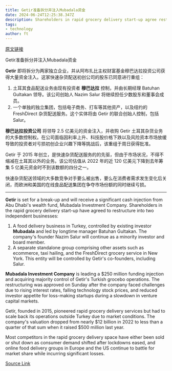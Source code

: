 ```yaml
---
title: Getir准备拆分并注入Mubadala资金
date: 2024-06-24T12:25:38.347Z
description: Shareholders in rapid grocery delivery start-up agree restructuring into two independent businesses
tags: 
- technology
author: ft
---
```


[原文链接](https://ft.com/content/975ed36e-ee8b-44ee-a6f6-bb921a57c176)

Getir准备拆分并注入Mubadala资金

**Getir** 即将拆分为两家独立企业，并从阿布扎比主权财富基金穆巴达拉投资公司获得大量资金注入。这家快速杂货配送初创公司的股东已同意进行重组：

1. 土耳其食品配送业务由现有投资者 **穆巴达拉** 控制，并由长期经理 Batuhan Gultakan 领导。该公司创始人 Nazim Salur 将继续担任少数股东和董事会成员。
2. 一个单独的独立集团，包括电子商务、打车等其他资产，以及纽约的 FreshDirect 杂货配送服务。这个实体将由 Getir 的联合创始人控制，包括 Salur。

**穆巴达拉投资公司** 将领导 2.5 亿美元的资金注入，并收购 Getir 土耳其杂货业务的大多数控制权。在公司面临因利率上升、科技股价格下跌以及风险资本市场放缓导致的投资者对亏损初创企业兴趣下降等挑战后，该重组于周日获得批准。

Getir 于 2015 年创立，是快速杂货配送服务的的先驱，但由于市场状况，不得不缩减在土耳其以外的业务。该公司估值从 2022 年的近 120 亿美元下降到去年筹集 5 亿美元资金时不到该数额的四分之一。

快速杂货配送领域的大多数竞争对手要么被出售，要么在消费者需求发生变化后关闭，而欧洲和美国的在线食品配送集团在争夺市场份额的同时继续亏损。

---

 **Getir** is set for a break-up and will receive a significant cash injection from Abu Dhabi's wealth fund, Mubadala Investment Company. Shareholders in the rapid grocery delivery start-up have agreed to restructure into two independent businesses:

1. A food delivery business in Turkey, controlled by existing investor **Mubadala** and led by longtime manager Batuhan Gultakan. The company's founder Nazim Salur will continue as a minority investor and board member.
2. A separate standalone group comprising other assets such as ecommerce, taxi hailing, and the FreshDirect grocery service in New York. This entity will be controlled by Getir's co-founders, including Salur.

**Mubadala Investment Company** is leading a $250 million funding injection and acquiring majority control of Getir's Turkish grocebo operations. The restructuring was approved on Sunday after the company faced challenges due to rising interest rates, falling technology stock prices, and reduced investor appetite for loss-making startups during a slowdown in venture capital markets.

Getir, founded in 2015, pioneered rapid grocery delivery services but had to scale back its operations outside Turkey due to market conditions. The company's valuation dropped from nearly $12 billion in 2022 to less than a quarter of that sum when it raised $500 million last year.

Most competitors in the rapid grocery delivery space have either been sold or shut down as consumer demand shifted after lockdowns eased, and online food delivery groups in Europe and the US continue to battle for market share while incurring significant losses.

[Source Link](https://ft.com/content/975ed36e-ee8b-44ee-a6f6-bb921a57c176)

